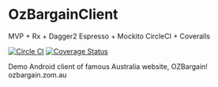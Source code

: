 # OzBargainClient
MVP + Rx + Dagger2 
Espresso + Mockito
CircleCI + Coveralls

[![Circle CI](https://circleci.com/gh/cooperkong/OzBargainClient.svg?style=shield)](https://circleci.com/gh/cooperkong/OzBargainClient)  [![Coverage Status](https://coveralls.io/repos/github/cooperkong/OzBargainClient/badge.svg?branch=master)](https://coveralls.io/github/cooperkong/OzBargainClient?branch=master)

<p>Demo Android client of famous Australia website, OZBargain! ozbargain.zom.au</p>

